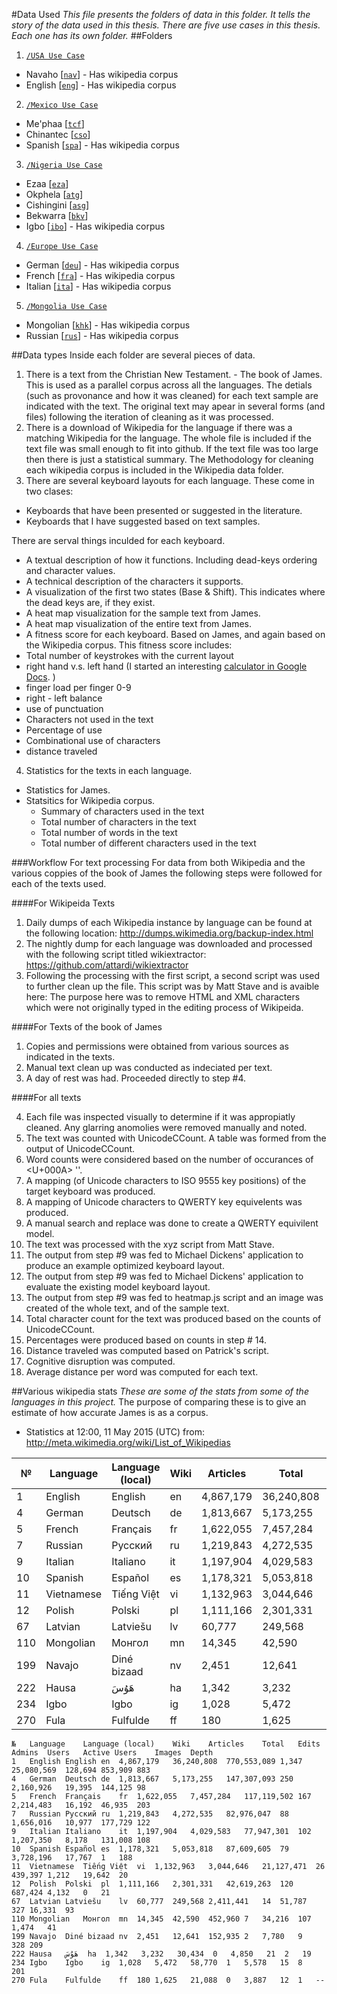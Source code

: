 #Data Used
_This file presents the folders of data in this folder. It tells the story of the data used in this thesis. There are five use cases in this thesis. Each one has its own folder._
##Folders

1. [`/USA Use Case`](/Publications/2015%20-%20Thesis/Data%20Used/1.%20USA%20Use%20Case)
 * Navaho [[`nav`](http://www.ethnologue.com/language/nav)] - Has wikipedia corpus
 * English [[`eng`](http://www.ethnologue.com/language/eng)] - Has wikipedia corpus
2. [`/Mexico Use Case`](/Publications/2015%20-%20Thesis/Data%20Used/2.%20Mexico%20Use%20Case)
 * Me'phaa [[`tcf`](http://www.ethnologue.com/language/tcf)]
 * Chinantec [[`cso`](http://www.ethnologue.com/language/cso)]
 * Spanish	[[`spa`](http://www.ethnologue.com/language/spa)] - Has wikipedia corpus
3. [`/Nigeria Use Case`](/Publications/2015%20-%20Thesis/Data%20Used/3.%20Nigeria%20Use%20Case)
 * Ezaa [[`eza`](http://www.ethnologue.com/language/eza)]
 * Okphela [[`atg`](http://www.ethnologue.com/language/atg)]
 * Cishingini [[`asg`](http://www.ethnologue.com/language/asg)]
 * Bekwarra [[`bkv`](http://www.ethnologue.com/language/bkv)]
 * Igbo [[`ibo`](http://www.ethnologue.com/language/ibo)] - Has wikipedia corpus
4. [`/Europe Use Case`](/Publications/2015%20-%20Thesis/Data%20Used/4.%20Europe%20Use%20Case)
 * German [[`deu`](http://www.ethnologue.com/language/deu)] - Has wikipedia corpus
 * French [[`fra`](http://www.ethnologue.com/language/fra)] - Has wikipedia corpus
 * Italian [[`ita`](http://www.ethnologue.com/language/ita)] - Has wikipedia corpus
5. [`/Mongolia Use Case`](/Publications/2015%20-%20Thesis/Data%20Used/5.%20Mongolia%20Use%20Case)
 * Mongolian [[`khk`](http://www.ethnologue.com/language/khk)] - Has wikipedia corpus
 * Russian [[`rus`](http://www.ethnologue.com/language/rus)] - Has wikipedia corpus

##Data types
Inside each folder are several pieces of data.

1. There is a text from the Christian New Testament. - The book of James. This is used as a parallel corpus across all the languages. The detials (such as provonance and how it was cleaned) for each text sample are indicated with the text. The original text may apear in several forms (and files) following the iteration of cleaning as it was processed.
2. There is a download of Wikipedia for the language if there was a matching Wikipedia for the language. The whole file is included if the text file was small enough to fit into github. If the text file was too large then there is just a statistical summary. The Methodology for cleaning each wikipedia corpus is included in the Wikipedia data folder.
3. There are several keyboard layouts for each language. These come in two clases:
 * Keyboards that have been presented or suggested in the literature.
 * Keyboards that I have suggested based on text samples.
 
 There are serval things inculded for each keyboard.
  * A textual description of how it functions. Including dead-keys ordering and character values.
  * A technical description of the characters it supports.
  * A visualization of the first two states (Base & Shift). This indicates where the dead keys are, if they exist.
  * A heat map visualization for the sample text from James.
  * A heat map visualization of the entire text from James.
  * A fitness score for each keyboard. Based on James, and again based on the Wikipedia corpus. This fitness score includes:
   * Total number of keystrokes with the current layout
   * right hand v.s. left hand (I started an interesting [calculator in Google Docs](https://docs.google.com/spreadsheets/d/1B6rpynT1MsrPjLi5seWRGMWy5qq9sn-DnWS-sTHRp2k/edit?usp=sharing). )
   * finger load per finger 0-9
   * right - left balance
   * use of punctuation
   * Characters not used in the text
   * Percentage of use
   * Combinational use of characters
   * distance traveled
4. Statistics for the texts in each language.
 * Statistics for James.
 * Statsitics for Wikipedia corpus.
   * Summary of characters used in the text
   * Total number of characters in the text
   * Total number of words in the text
   * Total number of different characters used in the text
   

###Workflow For text processing
For data from both Wikipedia and the various coppies of the book of James the following steps were followed for each of the texts used.

####For Wikipeida Texts
1. Daily dumps of each Wikipedia instance by language can be found at the following location: http://dumps.wikimedia.org/backup-index.html
2. The nightly dump for each language was downloaded and processed with the following script titled wikiextractor: https://github.com/attardi/wikiextractor
3. Following the processing with the first script, a second script was used to further clean up the file. This script was by Matt Stave and is avaible here:
 The purpose here was to remove HTML and XML characters which were not originally typed in the editing process of Wikipeida.

####For Texts of the book of James
1. Copies and permissions were obtained from various sources as indicated in the texts.
2. Manual text clean up was conducted as indeciated per text.
3. A day of rest was had. Proceeded directly to step #4.

####For all texts

4. Each file was inspected visually to determine if it was appropiatly cleaned. Any glarring anomolies were removed manually and noted.
5. The text was counted with UnicodeCCount. A table was formed from the output of UnicodeCCount.
6. Word counts were considered based on the number of occurances of <U+000A> ''.
7. A mapping (of Unicode characters to ISO 9555 key positions) of the target keyboard was produced.
8. A mapping of Unicode characters to QWERTY key equivelents was produced.
9. A manual search and replace was done to create a QWERTY equivilent model.
10. The text was processed with the xyz script from Matt Stave.
11. The output from step #9 was fed to Michael Dickens' application to produce an example optimized keyboard layout.
12. The output from step #9 was fed to Michael Dickens' application to evaluate the existing model keyboard layout.
13. The output from step #9 was fed to heatmap.js script and an image was created of the whole text, and of the sample text.
14. Total character count for the text was produced based on the counts of UnicodeCCount.
15. Percentages were produced based on counts in step # 14.
16. Distance traveled was computed based on Patrick's script.
17. Cognitive disruption was computed.
18. Average distance per word was computed for each text.


##Various wikipedia stats
_These are some of the stats from some of the languages in this project._
The purpose of comparing these is to give an estimate of how accurate James is as a corpus.

* Statistics at 12:00, 11 May 2015 (UTC) from: http://meta.wikimedia.org/wiki/List_of_Wikipedias

№|Language|Language (local)|Wiki|Articles|Total|Edits|Admins|Users|Active Users|Images|Depth
---|---|---|---|---|---|---|---|---|---|---|---
1|English|English|en|4,867,179|36,240,808|770,553,089|1,347|25,080,569|128,694|853,909|883
4|German|Deutsch|de|1,813,667|5,173,255|147,307,093|250|2,160,926|19,395|144,125|98
5|French|Français|fr|1,622,055|7,457,284|117,119,502|167|2,214,483|16,192|46,935|203
7|Russian|Русский|ru|1,219,843|4,272,535|82,976,047|88|1,656,016|10,977|177,729|122
9|Italian|Italiano|it|1,197,904|4,029,583|77,947,301|102|1,207,350|8,178|131,008|108
10|Spanish|Español|es|1,178,321|5,053,818|87,609,605|79|3,728,196|17,767|1|188
11|Vietnamese|Tiếng Việt|vi|1,132,963|3,044,646|21,127,471|26|439,397|1,212|19,642|20
12|Polish|Polski|pl|1,111,166|2,301,331|42,619,263|120|687,424|4,132|0|21
67|Latvian|Latviešu|lv|60,777|249,568|2,411,441|14|51,787|327|16,331|93
110|Mongolian|Монгол|mn|14,345|42,590|452,960|7|34,216|107|1,474|41
199|Navajo|Diné bizaad|nv|2,451|12,641|152,935|2|7,780|9|328|209
222|Hausa|هَوُسَ|ha|1,342|3,232|30,434|0|4,850|21|2|19
234|Igbo|Igbo|ig|1,028|5,472|58,770|1|5,578|15|8|201
270|Fula|Fulfulde|ff|180|1,625|21,088|0|3,887|12|1|--


```
№	Language	Language (local)	Wiki	Articles	Total	Edits	Admins	Users	Active Users	Images	Depth
1	English	English	en	4,867,179	36,240,808	770,553,089	1,347	25,080,569	128,694	853,909	883
4	German	Deutsch	de	1,813,667	5,173,255	147,307,093	250	2,160,926	19,395	144,125	98
5	French	Français	fr	1,622,055	7,457,284	117,119,502	167	2,214,483	16,192	46,935	203
7	Russian	Русский	ru	1,219,843	4,272,535	82,976,047	88	1,656,016	10,977	177,729	122
9	Italian	Italiano	it	1,197,904	4,029,583	77,947,301	102	1,207,350	8,178	131,008	108
10	Spanish	Español	es	1,178,321	5,053,818	87,609,605	79	3,728,196	17,767	1	188
11	Vietnamese	Tiếng Việt	vi	1,132,963	3,044,646	21,127,471	26	439,397	1,212	19,642	20
12	Polish	Polski	pl	1,111,166	2,301,331	42,619,263	120	687,424	4,132	0	21
67	Latvian	Latviešu	lv	60,777	249,568	2,411,441	14	51,787	327	16,331	93
110	Mongolian	Монгол	mn	14,345	42,590	452,960	7	34,216	107	1,474	41
199	Navajo	Diné bizaad	nv	2,451	12,641	152,935	2	7,780	9	328	209
222	Hausa	هَوُسَ	ha	1,342	3,232	30,434	0	4,850	21	2	19
234	Igbo	Igbo	ig	1,028	5,472	58,770	1	5,578	15	8	201
270	Fula	Fulfulde	ff	180	1,625	21,088	0	3,887	12	1	--
```
